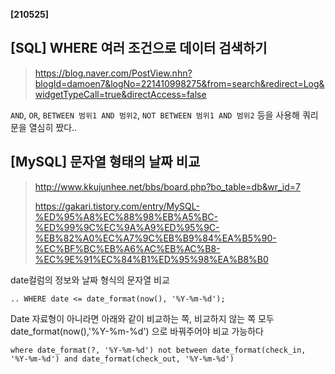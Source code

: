 **[210525]**



## [SQL] WHERE 여러 조건으로 데이터 검색하기

> https://blog.naver.com/PostView.nhn?blogId=damoen7&logNo=221410998275&from=search&redirect=Log&widgetTypeCall=true&directAccess=false

`AND`, `OR`, `BETWEEN 범위1 AND 범위2`, `NOT BETWEEN 범위1 AND 범위2` 등을 사용해 쿼리문을 열심히 짰다..



## [MySQL] 문자열 형태의 날짜 비교

> http://www.kkujunhee.net/bbs/board.php?bo_table=db&wr_id=7
>
> https://gakari.tistory.com/entry/MySQL-%ED%95%A8%EC%88%98%EB%A5%BC-%ED%99%9C%EC%9A%A9%ED%95%9C-%EB%82%A0%EC%A7%9C%EB%B9%84%EA%B5%90-%EC%BF%BC%EB%A6%AC%EB%AC%B8-%EC%9E%91%EC%84%B1%ED%95%98%EA%B8%B0

date컬럼의 정보와 날짜 형식의 문자열 비교

`.. WHERE date <= date_format(now(), '%Y-%m-%d');`

Date 자료형이 아니라면 아래와 같이 비교하는 쪽, 비교하지 않는 쪽 모두  date_format(now(),'%Y-%m-%d') 으로 바꿔주어야 비교 가능하다

`where date_format(?, '%Y-%m-%d') not between date_format(check_in, '%Y-%m-%d') and date_format(check_out, '%Y-%m-%d')`

